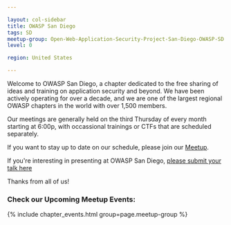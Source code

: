 ```yaml
---

layout: col-sidebar
title: OWASP San Diego
tags: SD
meetup-group: Open-Web-Application-Security-Project-San-Diego-OWASP-SD
level: 0

region: United States

---
```


Welcome to OWASP San Diego, a chapter dedicated to the free sharing of ideas and training on application security and beyond. We have been actively operating for over a decade, and we are one of the largest regional OWASP chapters in the world with over 1,500 members.

Our meetings are generally held on the third Thursday of every month starting at 6:00p, with occassional trainings or CTFs that are scheduled separately.

If you want to stay up to date on our schedule, please join our [Meetup](https://www.meetup.com/Open-Web-Application-Security-Project-San-Diego-OWASP-SD/).

If you're interesting in presenting at OWASP San Diego, [please submit your talk here](https://goo.gl/forms/eCbZU8Kn3mxIjxMt1)

Thanks from all of us!

### Check our Upcoming Meetup Events:
{% include chapter_events.html group=page.meetup-group %}
